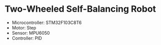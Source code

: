 # Two-Wheeled Self-Balancing Robot
  - Microcontroller: STM32F103C8T6
  - Motor: Step
  - Sensor: MPU6050
  - Controller: PID
